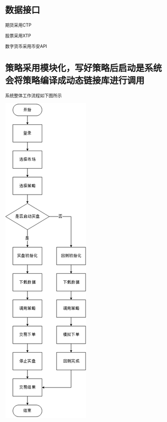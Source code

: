 # 数据接口

期货采用CTP

股票采用XTP

数字货币采用币安API


# 策略采用模块化，写好策略后启动是系统会将策略编译成动态链接库进行调用

系统整体工作流程如下图所示

![图1](picture/flow.png)

